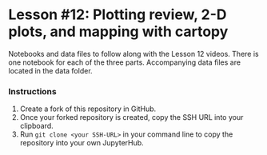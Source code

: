 # Lesson \#12: Plotting review, 2-D plots, and mapping with cartopy  
Notebooks and data files to follow along with the Lesson 12 videos. There is one notebook for each of the three parts. Accompanying data files are located in the data folder. 

### Instructions
1) Create a fork of this repository in GitHub.
2) Once your forked repository is created, copy the SSH URL into your clipboard.
3) Run `git clone <your SSH-URL>` in your command line to copy the repository into your own JupyterHub. 
